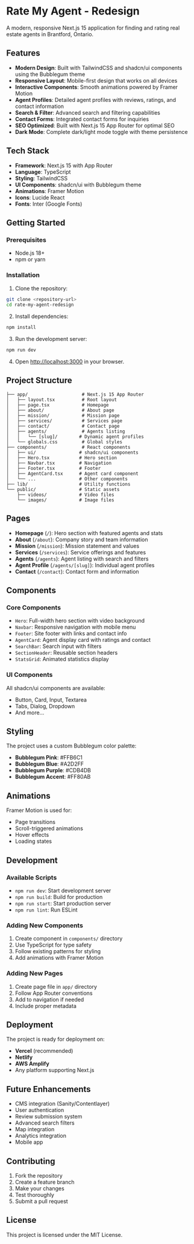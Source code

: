 # Rate My Agent - Redesign

A modern, responsive Next.js 15 application for finding and rating real estate agents in Brantford, Ontario.

## Features

- **Modern Design**: Built with TailwindCSS and shadcn/ui components using the Bubblegum theme
- **Responsive Layout**: Mobile-first design that works on all devices
- **Interactive Components**: Smooth animations powered by Framer Motion
- **Agent Profiles**: Detailed agent profiles with reviews, ratings, and contact information
- **Search & Filter**: Advanced search and filtering capabilities
- **Contact Forms**: Integrated contact forms for inquiries
- **SEO Optimized**: Built with Next.js 15 App Router for optimal SEO
- **Dark Mode**: Complete dark/light mode toggle with theme persistence

## Tech Stack

- **Framework**: Next.js 15 with App Router
- **Language**: TypeScript
- **Styling**: TailwindCSS
- **UI Components**: shadcn/ui with Bubblegum theme
- **Animations**: Framer Motion
- **Icons**: Lucide React
- **Fonts**: Inter (Google Fonts)

## Getting Started

### Prerequisites

- Node.js 18+ 
- npm or yarn

### Installation

1. Clone the repository:
```bash
git clone <repository-url>
cd rate-my-agent-redesign
```

2. Install dependencies:
```bash
npm install
```

3. Run the development server:
```bash
npm run dev
```

4. Open [http://localhost:3000](http://localhost:3000) in your browser.

## Project Structure

```
├── app/                    # Next.js 15 App Router
│   ├── layout.tsx          # Root layout
│   ├── page.tsx            # Homepage
│   ├── about/              # About page
│   ├── mission/            # Mission page
│   ├── services/           # Services page
│   ├── contact/            # Contact page
│   ├── agents/             # Agents listing
│   │   └── [slug]/        # Dynamic agent profiles
│   └── globals.css         # Global styles
├── components/             # React components
│   ├── ui/                # shadcn/ui components
│   ├── Hero.tsx           # Hero section
│   ├── Navbar.tsx         # Navigation
│   ├── Footer.tsx         # Footer
│   ├── AgentCard.tsx      # Agent card component
│   └── ...                # Other components
├── lib/                   # Utility functions
└── public/                # Static assets
    ├── videos/            # Video files
    └── images/            # Image files
```

## Pages

- **Homepage** (`/`): Hero section with featured agents and stats
- **About** (`/about`): Company story and team information
- **Mission** (`/mission`): Mission statement and values
- **Services** (`/services`): Service offerings and features
- **Agents** (`/agents`): Agent listing with search and filters
- **Agent Profile** (`/agents/[slug]`): Individual agent profiles
- **Contact** (`/contact`): Contact form and information

## Components

### Core Components
- `Hero`: Full-width hero section with video background
- `Navbar`: Responsive navigation with mobile menu
- `Footer`: Site footer with links and contact info
- `AgentCard`: Agent display card with ratings and contact
- `SearchBar`: Search input with filters
- `SectionHeader`: Reusable section headers
- `StatsGrid`: Animated statistics display

### UI Components
All shadcn/ui components are available:
- Button, Card, Input, Textarea
- Tabs, Dialog, Dropdown
- And more...

## Styling

The project uses a custom Bubblegum color palette:
- **Bubblegum Pink**: #FFB6C1
- **Bubblegum Blue**: #A2D2FF  
- **Bubblegum Purple**: #CDB4DB
- **Bubblegum Accent**: #FF80AB

## Animations

Framer Motion is used for:
- Page transitions
- Scroll-triggered animations
- Hover effects
- Loading states

## Development

### Available Scripts

- `npm run dev`: Start development server
- `npm run build`: Build for production
- `npm run start`: Start production server
- `npm run lint`: Run ESLint

### Adding New Components

1. Create component in `components/` directory
2. Use TypeScript for type safety
3. Follow existing patterns for styling
4. Add animations with Framer Motion

### Adding New Pages

1. Create page file in `app/` directory
2. Follow App Router conventions
3. Add to navigation if needed
4. Include proper metadata

## Deployment

The project is ready for deployment on:
- **Vercel** (recommended)
- **Netlify**
- **AWS Amplify**
- Any platform supporting Next.js

## Future Enhancements

- CMS integration (Sanity/Contentlayer)
- User authentication
- Review submission system
- Advanced search filters
- Map integration
- Analytics integration
- Mobile app

## Contributing

1. Fork the repository
2. Create a feature branch
3. Make your changes
4. Test thoroughly
5. Submit a pull request

## License

This project is licensed under the MIT License.
